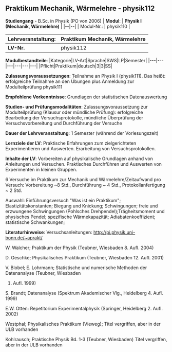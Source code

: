 ## Praktikum Mechanik, Wärmelehre - physik112

**Studiengang** - B.Sc. in Physik (PO von 2006)
| **Modul**: | **Physik I (Mechanik, Wärmelehre)** |
|--|--|
| Modul-Nr.: | physik110 |

| **Lehrveranstaltung**: | Praktikum Mechanik, Wärmelehre |
|------|------|
| **LV-Nr.** | physik112 |

**Modulbestandteile**:
|Kategorie|LV-Art|Sprache|SWS|LP|Semester|
|---|---|---|---|---|---|
|Pflicht|Praktikum|deutsch|3|3|SS|

**Zulassungsvoraussetzungen**:
Teilnahme an Physik I (physik111). Das heißt: erfolgreiche Teilnahme an den Übungen plus Anmeldung zur Modulteilprüfung physik111

**Empfohlene Vorkenntnisse**:
Grundlagen der statistischen Datenauswertung

**Studien- und Prüfungsmodalitäten**:
Zulassungsvoraussetzung zur Modulteilprüfung (Klausur oder mündliche Prüfung): erfolgreiche Bearbeitung der Versuchsprotokolle, mündliche Überprüfung der Versuchsvorbereitung und Durchführung der Versuche

**Dauer der Lehrveranstaltung**:
1 Semester (während der Vorlesungszeit)

**Lernziele der LV**:
Praktische Erfahrungen zum zielgerichteten Experimentieren und Auswerten. Erarbeitung von Versuchsprotokollen.

**Inhalte der LV**:
Vorbereiten auf physikalische Grundlagen anhand von Anleitungen und Versuchen. Praktisches Durchführen und Auswerten von Experimenten in kleinen Gruppen.



6 Versuche im Praktikum zur Mechanik und Wärmelehre/Zeitaufwand pro Versuch: Vorbereitung ~8 Std., Durchführung ~ 4 Std., Protokollanfertigung ~ 2 Std.

Auswahl: Einführungsversuch "Was ist ein Praktikum"; Elastizitätskonstanten; Biegung und Knickung; Schwingungen; freie und erzwungene Schwingungen (Pohlsches Drehpendel);Trägheitsmoment und physisches Pendel; spezifische Wärmekapazität; Adiabatenkoeffizient; statistische Schwankungen;

**Literaturhinweise**:
Versuchsanleitungen: http://pi.physik.uni-bonn.de/~aprakt/

W. Walcher; Praktikum der Physik (Teubner, Wiesbaden 8. Aufl. 2004)

D. Geschke; Physikalisches Praktikum (Teubner, Wiesbaden 12. Aufl. 2001)

V. Blobel; E. Lohrmann; Statistische und numerische Methoden der Datenanalyse (Teubner, Wiesbaden

1. Aufl. 1999)

S. Brandt; Datenanalyse (Spektrum Akademischer Vlg., Heidelberg 4. Aufl. 1999)

E.W. Otten: Repetitorium Experimentalphysik (Springer, Heidelberg 2. Aufl. 2002)

Westphal; Physikalisches Praktikum (Vieweg); Titel vergriffen, aber in der ULB vorhanden

Kohlrausch; Praktische Physik Bd. 1-3 (Teubner, Wiesbaden) Titel vergriffen, aber in der ULB vorhanden


